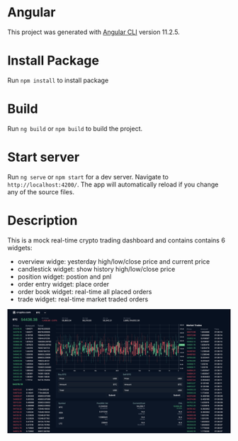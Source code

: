 # Angular
This project was generated with [Angular CLI](https://github.com/angular/angular-cli) version 11.2.5.


# Install Package
Run `npm install` to install package

# Build
Run `ng build` or `npm build` to build the project. 

# Start server
Run `ng serve` or `npm start` for a dev server. Navigate to `http://localhost:4200/`. The app will automatically reload if you change any of the source files.

# Description
This is a mock real-time crypto trading dashboard and contains contains 6 widgets:
- overview widge: yesterday high/low/close price and current price
- candlestick widget: show history high/low/close price
- position widget: postion and pnl
- order entry widget: place order
- order book widget: real-time all placed orders
- trade widget: real-time market traded orders

![Alt text](trading-dashboard.png)